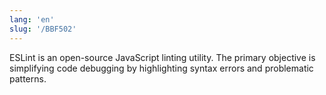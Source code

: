 ```yaml
---
lang: 'en'
slug: '/BBF502'
---
```


ESLint is an open-source JavaScript linting utility. The primary objective is simplifying code debugging by highlighting syntax errors and problematic patterns.
